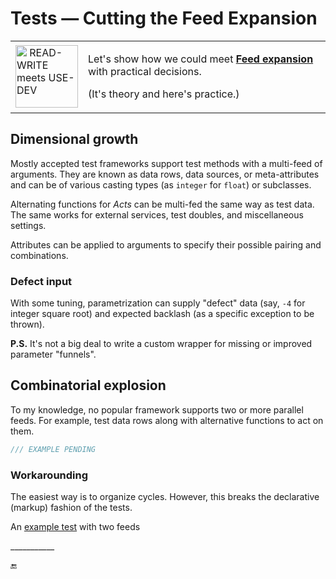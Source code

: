 # Tests &mdash; Cutting the Feed Expansion

<table><tr><td><img alt="&nbsp;READ-WRITE meets USE-DEV" width="100px" src="https://github.com/Kyriosity/read-write/blob/main/README%2B/_rsc/_img/_nav/read-write_use-dev.jpg" /></td><td>
   <p>Let's show how we could meet <a href="https://github.com/Kyriosity/read-write/blob/main/README+/software/tests/asQA/README+/tests-damp_vs_dry.md#Feed-expansion"><b>Feed expansion</b></a> with practical decisions.</p>
   <p>(It's theory and here's practice.)</p>
</td></tr></table>

## Dimensional growth

Mostly accepted test frameworks support test methods with a multi-feed of arguments. They are known as data rows, data sources, or meta-attributes and can be of various casting types (as `integer` for `float`) or subclasses.

Alternating functions for _Acts_ can be multi-fed the same way as test data. The same works for external services, test doubles, and miscellaneous settings.

Attributes can be applied to arguments to specify their possible pairing and combinations.

### Defect input

With some tuning, parametrization can supply "defect" data (say, `-4` for integer square root) and expected backlash (as a specific exception to be thrown).

**P.S.** It's not a big deal to write a custom wrapper for missing or improved parameter "funnels".

## Combinatorial explosion

To my knowledge, no popular framework supports two or more parallel feeds. For example, test data rows along with alternative functions to act on them.

```csharp
/// EXAMPLE PENDING
```
### Workarounding

The easiest way is to organize cycles. However, this breaks the declarative (markup) fashion of the tests. 

An [example test](../../../src/TuttiFrutti/FuncStore.Convers.Tests/PhysMath/Dims/LengthsTests.cs) with two feeds

\___________

🔚
